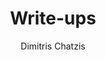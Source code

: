 ---
title: "Write-ups"
description: "Read my write-ups — Discover in-depth analyses of cybersecurity challenges, sharing insights and solutions in the world of ethical hacking."
author: "Dimitris Chatzis"
keywords: ["Dimitris Chatzis", "write-ups"]
layout: "single"
url: "/write-ups/"
disableShare: true
---